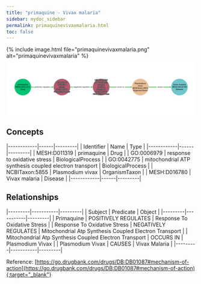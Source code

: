 ```yaml
---
title: "primaquine - Vivax malaria"
sidebar: mydoc_sidebar
permalink: primaquinevivaxmalaria.html
toc: false 
---
```


{% include image.html file="primaquinevivaxmalaria.png" alt="primaquinevivaxmalaria" %}![Path Visualization](/images/primaquinevivaxmalaria.png)

## Concepts

|------------|------|---------|
| Identifier | Name | Type    |
|------------|------|---------|
| MESH:D011319 | primaquine | Drug |
| GO:0006979 | response to oxidative stress | BiologicalProcess |
| GO:0042775 | mitochondrial ATP synthesis coupled electron transport | BiologicalProcess |
| NCBITaxon:5855 | Plasmodium vivax | OrganismTaxon |
| MESH:D016780 | Vivax malaria | Disease |
|------------|------|---------|

## Relationships

|---------|-----------|---------|
| Subject | Predicate | Object  |
|---------|-----------|---------|
| Primaquine | POSITIVELY REGULATES | Response To Oxidative Stress |
| Response To Oxidative Stress | NEGATIVELY REGULATES | Mitochondrial Atp Synthesis Coupled Electron Transport |
| Mitochondrial Atp Synthesis Coupled Electron Transport | OCCURS IN | Plasmodium Vivax |
| Plasmodium Vivax | CAUSES | Vivax Malaria |
|---------|-----------|---------|

Reference: [https://go.drugbank.com/drugs/DB:DB01087#mechanism-of-action](https://go.drugbank.com/drugs/DB:DB01087#mechanism-of-action){:target="_blank"}